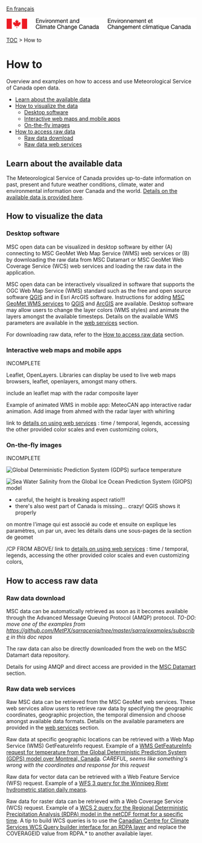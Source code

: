 [En français](readme_fr.md)

![ECCC logo](../img_eccc-logo.png)

[TOC](../readme_en.md) > How to


# How to

Overview and examples on how to access and use Meteorological Service of Canada open data.

* [Learn about the available data](#learn-about-the-available-data)
* [How to visualize the data](#how-to-visualize-the-data)
  * [Desktop software](#desktop-software)
  * [Interactive web maps and mobile apps](#interactive-web-maps-and-mobile-apps)
  * [On-the-fly images](#on-the-fly-images)
* [How to access raw data](#how-to-access-raw-data)
  * [Raw data download](#raw-data-download)
  * [Raw data web services](#raw-data-web-services)


## Learn about the available data

The Meteorological Service of Canada provides up-to-date information on past, present and future weather conditions, climate, water and environmental information over Canada and the world. [Details  on the available data is provided here](../msc-data/readme_en.md).

## How to visualize the data

### Desktop software 

MSC open data can be visualized in desktop software by either (A) connecting to MSC GeoMet Web Map Service (WMS) web services or (B) by downloading the raw data from MSC Datamart or MSC GeoMet Web Coverage Service (WCS) web services and loading the raw data in the application.

MSC open data can be interactively visualized in software that supports the OGC Web Map Service (WMS) standard such as the free and open source software [QGIS](https://qgis.org) and in Esri ArcGIS software. Instructions for adding [MSC GeoMet WMS services](../msc-geomet/readme_en.md) to [QGIS](https://docs.qgis.org/3.4/en/docs/training_manual/online_resources/wms.html) and [ArcGIS](http://desktop.arcgis.com/en/arcmap/latest/map/web-maps-and-services/adding-wms-services.htm) are available. Desktop software may allow users to change the layer colors (WMS styles) and animate the layers amongst the available timesteps. Details on the available WMS parameters are available in the [web services](../msc-geomet/web-services.md) section.

For downloading raw data, refer to the [How to access raw data](#how-to-access-raw-data) section.


### Interactive web maps and mobile apps

INCOMPLETE

Leaflet, OpenLayers. Libraries can display be used to live web maps browsers, leaflet, openlayers, amongst many others. 

include an leaflet map with the radar composite layer

Example of animated WMS in mobile app: MeteoCAN app interactive radar animation. Add image from ahmed with the radar layer with whirling

link to [details on using web services](../msc-geomet/web-services_en.md) : time / temporal, legends, accessing the other provided color scales and even customizing colors, 

### On-the-fly images

INCOMPLETE

![Global Deterministic Prediction System (GDPS) surface temperature](http://geo.weather.gc.ca/geomet?service=WMS&version=1.3.0&request=GetMap&bbox=-180,-90,90,180&crs=EPSG:4326&width=800&height=600&layers=GDPS.ETA_TT&format=image/png)              

![Sea Water Salinity from the Global Ice Ocean Prediction System (GIOPS) model](https://geo.weather.gc.ca/geomet?service=WMS&version=1.3.0&request=GetMap&bbox=-180,-90,90,180&crs=EPSG:4326&width=800&height=600&layers=OCEAN.GIOPS.2D_SALW&format=image/png)              

* careful, the height is breaking aspect ratio!!!
* there's also west part of Canada is missing... crazy! QGIS shows it properly

on montre l'image qui est associé au code et ensuite on explique les paramètres, un par un, avec les détails dans une sous-pages de la section de geomet

/CP FROM ABOVE/ link to [details on using web services](../msc-geomet/web-services_en.md) : time / temporal, legends, accessing the other provided color scales and even customizing colors, 


## How to access raw data

### Raw data download

MSC data can be automatically retrieved as soon as it becomes available through the Advanced Message Queuing Protocol (AMQP) protocol. _TO-DO: move one of the examples from https://github.com/MetPX/sarracenia/tree/master/sarra/examples/subscribe in this doc repos_

The raw data can also be directly downloaded from the web on the MSC Datamart data repository.

Details for using AMQP and direct access are provided in the [MSC Datamart](../msc-datamart/readme_en.md) section.


### Raw data web services

Raw MSC data can be retrieved from the MSC GeoMet web services. These web services allow users to retrieve raw data by specifying the geographic coordinates, geographic projection, the temporal dimension and choose amongst available data formats. Details on the available parameters are provided in the [web services](../msc-geomet/web-services_en.md) section.

Raw data at specific geographic locations can be retrieved with a Web Map Service (WMS) GetFeatureInfo request. Example of a [WMS GetFeatureInfo request for temperature from the Global Deterministic Prediction System (GDPS) model over Montreal, Canada](http://geo.weather.gc.ca/geomet/?SERVICE=WMS&VERSION=1.3.0&REQUEST=GetFeatureInfo&QUERY_LAYERS=GDPS.ETA_TT&INFO_FORMAT=text/plain&X=100&Y=100&EXCEPTIONS=xml&LAYERS=GDPS.ETA_TT&CRS=EPSG:4326&BBOX=-73.56,45.50,-73.55,45.51&WIDTH=100&HEIGHT=100). _CAREFUL, seems like something's wrong with the coordinates and response for this request_

Raw data for vector data can be retrieved with a Web Feature Service (WFS) request. Example of a [WFS 3 query for the Winnipeg River hydrometric station daily means](http://geo.weather.gc.ca/geomet/features/collections/hydrometric-daily-mean/items?STATION_NUMBER=05PF049).

Raw data for raster data can be retrieved with a Web Coverage Service (WCS) request. Example of a [WCS 2 query for the Regional Deterministic Precipitation Analysis (RDPA) model in the netCDF format for a specific time](https://geo.weather.gc.ca/geomet?SERVICE=WCS&VERSION=2.0.1&REQUEST=GetCoverage&COVERAGEID=RDPA.6F_PR&SUBSETTINGCRS=EPSG:4326&FORMAT=image/netcdf&TIME=2019-05-14T12:00:00Z). A tip to build WCS queries is to use the [Canadian Centre for Climate Services WCS Query builder interface for an RDPA layer](https://climate-change.canada.ca/climate-data/#/regional-deterministic-precipitation-analysis) and replace the COVERAGEID value from RDPA.* to another available layer.